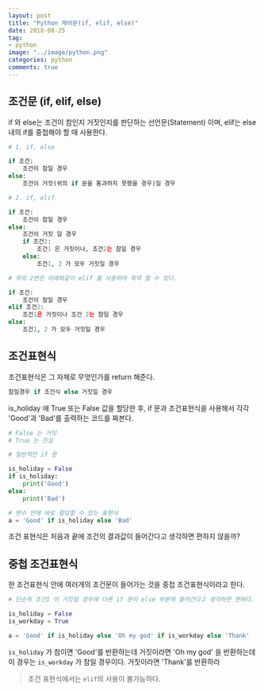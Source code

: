 ```yaml
---
layout: post
title: "Python 제어문(if, elif, else)"
date: 2018-08-25
tag:
- python
image: "../image/python.png"
categories: python
comments: true
---
```


## 조건문 (if, elif, else)
if 와 else는 조건이 참인지 거짓인지를 판단하는 선언문(Statement) 이며, elif는 else 내의 if를 중첩해야 할 때 사용한다.

```python
# 1. if, else

if 조건:
	조건이 참일 경우
else:
	조건이 거짓(위의 if 문을 통과하지 못했을 경우)일 경우

# 2. if, elif

if 조건:
	조건이 참일 경우
else:
	조건이 거짓 일 경우
	if 조건2:
		조건1 은 거짓이나, 조건2는 참일 경우
	else:
		조건1, 2 가 모두 거짓일 경우

# 위의 2번은 아래와같이 elif 를 사용하여 축약 할 수 있다.

if 조건:
	조건이 참일 경우
elif 조건2:
	조건1은 거짓이나 조건 2는 참일 경우
else:
	조건1, 2 가 모두 거짓일 경우
```

## 조건표현식
조건표현식은 그 자체로 무엇인가를 return 해준다.

```python
참일경우 if 조건식 else 거짓일 경우
```
is_holiday 에 True 또는 False 값을 할당한 후, if 문과 조건표현식을 사용해서 각각 'Good'과 'Bad'를 출력하는 코드를 짜본다.

```python
# False 는 거짓
# True 는 진실

# 일반적인 if 문

is_holiday = False
if is_holiday:
	print('Good')
else:
	print('Bad')

# 변수 안에 바로 할당할 수 있는 표현식
a = 'Good' if is_holiday else 'Bad'
```

조건 표현식은 처음과 끝에 조건의 결과값이 들어간다고 생각하면 편하지 않을까?

## 중첩 조건표현식
한 조건표현식 안에 여러개의 조건문이 들어가는 것을 중첩 조건표현식이라고 한다.

```python
# 단순히 조건1 이 거짓일 경우에 다른 if 문이 else 부분에 들어간다고 생각하면 편하다.

is_holiday = False
is_workday = True

a = 'Good' if is_holiday else 'Oh my god' if is_workday else 'Thank'
```

`is_holiday` 가 참이면 'Good'를 반환하는데 거짓이라면 'Oh my god' 을 반환하는데 이 경우는 `is_workday` 가 참일 경우이다. 거짓이라면 'Thank'를 반환하라

> 조건 표현식에서는 `elif`의 사용이 불가능하다.
